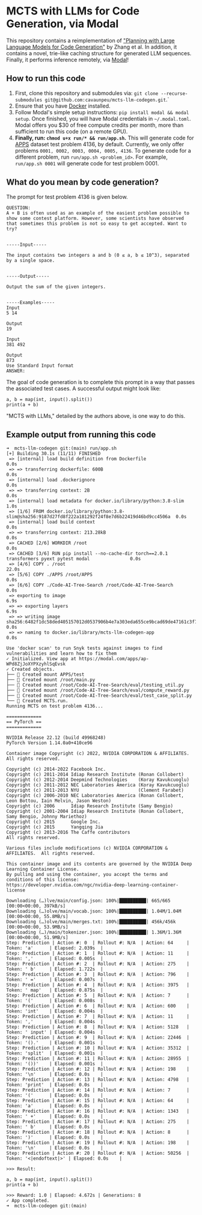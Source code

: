 # MCTS with LLMs for Code Generation, via Modal

This repository contains a reimplementation of ["Planning with Large Language Models for Code Generation"](https://arxiv.org/abs/2303.05510) by Zhang et al. In addition, it contains a novel, trie-like caching structure for generated LLM sequences. Finally, it performs inference remotely, via [Modal](https://modal.com/)!

## How to run this code

1. First, clone this repository and submodules via: `git clone --recurse-submodules git@github.com:cavaunpeu/mcts-llm-codegen.git`.`
2. Ensure that you have [Docker](https://docs.docker.com/desktop/install/mac-install/) installed.
2. Follow Modal's simple setup instructions: `pip install modal && modal setup`. Once finished, you will have Modal credentials in `~/.modal.toml`. Modal offers you $30 of free compute credits per month, more than sufficient to run this code (on a remote GPU).
3. **Finally, run: `chmod u+x run/* && run/app.sh`.** This will generate code for [APPS](https://huggingface.co/datasets/codeparrot/apps) dataset test problem 4136, by default. Currently, we only offer problems `0001, 0002, 0003, 0004, 0005, 4136`. To generate code for a different problem, run `run/app.sh <problem_id>`. For example, `run/app.sh 0001` will generate code for test problem 0001.

## What do you mean by code generation?

The prompt for test problem 4136 is given below.

```
QUESTION:
A + B is often used as an example of the easiest problem possible to show some contest platform. However, some scientists have observed
that sometimes this problem is not so easy to get accepted. Want to try?


-----Input-----

The input contains two integers a and b (0 ≤ a, b ≤ 10^3), separated by a single space.


-----Output-----

Output the sum of the given integers.


-----Examples-----
Input
5 14

Output
19

Input
381 492

Output
873
Use Standard Input format
ANSWER:
```

The goal of code generation is to complete this prompt in a way that passes the associated test cases. A successful output might look like:

```
a, b = map(int, input().split())
print(a + b)
```

"MCTS with LLMs," detailed by the authors above, is one way to do this.

## Example output from running this code

```
➜  mcts-llm-codegen git:(main) run/app.sh
[+] Building 30.1s (11/11) FINISHED
 => [internal] load build definition from Dockerfile                                                       0.0s
 => => transferring dockerfile: 600B                                                                       0.0s
 => [internal] load .dockerignore                                                                          0.0s
 => => transferring context: 2B                                                                            0.0s
 => [internal] load metadata for docker.io/library/python:3.8-slim                                         1.0s
 => [1/6] FROM docker.io/library/python:3.8-slim@sha256:9187d27fd8f222a181292f24f8e7d6b22419d46bd9cc4506a  0.0s
 => [internal] load build context                                                                          0.0s
 => => transferring context: 213.28kB                                                                      0.0s
 => CACHED [2/6] WORKDIR /root                                                                             0.0s
 => CACHED [3/6] RUN pip install --no-cache-dir torch==2.0.1 transformers pyext pytest modal               0.0s
 => [4/6] COPY . /root                                                                                    22.0s
 => [5/6] COPY ./APPS /root/APPS                                                                           0.0s
 => [6/6] COPY ./Code-AI-Tree-Search /root/Code-AI-Tree-Search                                             0.0s
 => exporting to image                                                                                     6.9s
 => => exporting layers                                                                                    6.9s
 => => writing image sha256:6482f1dc58ded405157012d0537906b4e7a303eda655ce9bcad69de47161c3f7               0.0s
 => => naming to docker.io/library/mcts-llm-codegen-app                                                    0.0s

Use 'docker scan' to run Snyk tests against images to find vulnerabilities and learn how to fix them
✓ Initialized. View app at https://modal.com/apps/ap-WPd8ZjJoXYPXzyhlSqEvsk
✓ Created objects.
├── 🔨 Created mount APPS/test
├── 🔨 Created mount /root/main.py
├── 🔨 Created mount /root/Code-AI-Tree-Search/eval/testing_util.py
├── 🔨 Created mount /root/Code-AI-Tree-Search/eval/compute_reward.py
├── 🔨 Created mount /root/Code-AI-Tree-Search/eval/test_case_split.py
└── 🔨 Created MCTS.run.
Running MCTS on test problem 4136...

=============
== PyTorch ==
=============

NVIDIA Release 22.12 (build 49968248)
PyTorch Version 1.14.0a0+410ce96

Container image Copyright (c) 2022, NVIDIA CORPORATION & AFFILIATES. All rights reserved.

Copyright (c) 2014-2022 Facebook Inc.
Copyright (c) 2011-2014 Idiap Research Institute (Ronan Collobert)
Copyright (c) 2012-2014 Deepmind Technologies    (Koray Kavukcuoglu)
Copyright (c) 2011-2012 NEC Laboratories America (Koray Kavukcuoglu)
Copyright (c) 2011-2013 NYU                      (Clement Farabet)
Copyright (c) 2006-2010 NEC Laboratories America (Ronan Collobert, Leon Bottou, Iain Melvin, Jason Weston)
Copyright (c) 2006      Idiap Research Institute (Samy Bengio)
Copyright (c) 2001-2004 Idiap Research Institute (Ronan Collobert, Samy Bengio, Johnny Mariethoz)
Copyright (c) 2015      Google Inc.
Copyright (c) 2015      Yangqing Jia
Copyright (c) 2013-2016 The Caffe contributors
All rights reserved.

Various files include modifications (c) NVIDIA CORPORATION & AFFILIATES.  All rights reserved.

This container image and its contents are governed by the NVIDIA Deep Learning Container License.
By pulling and using the container, you accept the terms and conditions of this license:
https://developer.nvidia.com/ngc/nvidia-deep-learning-container-license

Downloading (…)lve/main/config.json: 100%|██████████| 665/665 [00:00<00:00, 397kB/s]
Downloading (…)olve/main/vocab.json: 100%|██████████| 1.04M/1.04M [00:00<00:00, 55.8MB/s]
Downloading (…)olve/main/merges.txt: 100%|██████████| 456k/456k [00:00<00:00, 53.9MB/s]
Downloading (…)/main/tokenizer.json: 100%|██████████| 1.36M/1.36M [00:00<00:00, 51.9MB/s]
Step: Prediction | Action #: 0  | Rollout #: N/A  | Action: 64     | Token: 'a'      | Elapsed: 2.039s  |
Step: Prediction | Action #: 1  | Rollout #: N/A  | Action: 11     | Token: ','      | Elapsed: 0.005s  |
Step: Prediction | Action #: 2  | Rollout #: N/A  | Action: 275    | Token: ' b'     | Elapsed: 1.722s  |
Step: Prediction | Action #: 3  | Rollout #: N/A  | Action: 796    | Token: ' ='     | Elapsed: 0.007s  |
Step: Prediction | Action #: 4  | Rollout #: N/A  | Action: 3975   | Token: ' map'   | Elapsed: 0.875s  |
Step: Prediction | Action #: 5  | Rollout #: N/A  | Action: 7      | Token: '('      | Elapsed: 0.008s  |
Step: Prediction | Action #: 6  | Rollout #: N/A  | Action: 600    | Token: 'int'    | Elapsed: 0.004s  |
Step: Prediction | Action #: 7  | Rollout #: N/A  | Action: 11     | Token: ','      | Elapsed: 0.004s  |
Step: Prediction | Action #: 8  | Rollout #: N/A  | Action: 5128   | Token: ' input' | Elapsed: 0.004s  |
Step: Prediction | Action #: 9  | Rollout #: N/A  | Action: 22446  | Token: '().'    | Elapsed: 0.001s  |
Step: Prediction | Action #: 10 | Rollout #: N/A  | Action: 35312  | Token: 'split'  | Elapsed: 0.001s  |
Step: Prediction | Action #: 11 | Rollout #: N/A  | Action: 28955  | Token: '())'    | Elapsed: 0.001s  |
Step: Prediction | Action #: 12 | Rollout #: N/A  | Action: 198    | Token: '\n'     | Elapsed: 0.0s    |
Step: Prediction | Action #: 13 | Rollout #: N/A  | Action: 4798   | Token: 'print'  | Elapsed: 0.0s    |
Step: Prediction | Action #: 14 | Rollout #: N/A  | Action: 7      | Token: '('      | Elapsed: 0.0s    |
Step: Prediction | Action #: 15 | Rollout #: N/A  | Action: 64     | Token: 'a'      | Elapsed: 0.0s    |
Step: Prediction | Action #: 16 | Rollout #: N/A  | Action: 1343   | Token: ' +'     | Elapsed: 0.0s    |
Step: Prediction | Action #: 17 | Rollout #: N/A  | Action: 275    | Token: ' b'     | Elapsed: 0.0s    |
Step: Prediction | Action #: 18 | Rollout #: N/A  | Action: 8      | Token: ')'      | Elapsed: 0.0s    |
Step: Prediction | Action #: 19 | Rollout #: N/A  | Action: 198    | Token: '\n'     | Elapsed: 0.0s    |
Step: Prediction | Action #: 20 | Rollout #: N/A  | Action: 50256  | Token: '<|endoftext|>' | Elapsed: 0.0s    |

>>> Result:

a, b = map(int, input().split())
print(a + b)

>>> Reward: 1.0 | Elapsed: 4.672s | Generations: 8
✓ App completed.
➜  mcts-llm-codegen git:(main)
```